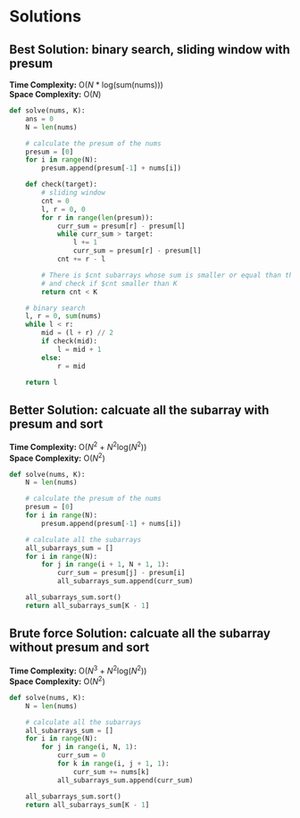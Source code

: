 # Solutions
## Best Solution: binary search, sliding window with presum
**Time Complexity:** O(*N* * log(sum(nums)))<br>
**Space Complexity:** O(*N*)

```python
def solve(nums, K):
    ans = 0
    N = len(nums)

    # calculate the presum of the nums
    presum = [0]
    for i in range(N):
        presum.append(presum[-1] + nums[i])

    def check(target):
        # sliding window
        cnt = 0
        l, r = 0, 0
        for r in range(len(presum)):
            curr_sum = presum[r] - presum[l]
            while curr_sum > target:
                l += 1
                curr_sum = presum[r] - presum[l]
            cnt += r - l

        # There is $cnt subarrays whose sum is smaller or equal than the target,
        # and check if $cnt smaller than K
        return cnt < K

    # binary search
    l, r = 0, sum(nums)
    while l < r:
        mid = (l + r) // 2
        if check(mid):
            l = mid + 1
        else:
            r = mid

    return l

```

## Better Solution: calcuate all the subarray with presum and sort
**Time Complexity:** O(*N*<sup>2</sup> + *N*<sup>2</sup>log(*N*<sup>2</sup>))<br>
**Space Complexity:** O(*N*<sup>2</sup>)

```python
def solve(nums, K):
    N = len(nums)

    # calculate the presum of the nums
    presum = [0]
    for i in range(N):
        presum.append(presum[-1] + nums[i])

    # calculate all the subarrays
    all_subarrays_sum = []
    for i in range(N):
        for j in range(i + 1, N + 1, 1):
            curr_sum = presum[j] - presum[i]
            all_subarrays_sum.append(curr_sum)

    all_subarrays_sum.sort()
    return all_subarrays_sum[K - 1]
```

## Brute force Solution: calcuate all the subarray without presum and sort
**Time Complexity:** O(*N*<sup>3</sup> + *N*<sup>2</sup>log(*N*<sup>2</sup>))<br>
**Space Complexity:** O(*N*<sup>2</sup>)

```python
def solve(nums, K):
    N = len(nums)

    # calculate all the subarrays
    all_subarrays_sum = []
    for i in range(N):
        for j in range(i, N, 1):
            curr_sum = 0
            for k in range(i, j + 1, 1):
                curr_sum += nums[k]
            all_subarrays_sum.append(curr_sum)

    all_subarrays_sum.sort()
    return all_subarrays_sum[K - 1]
```
